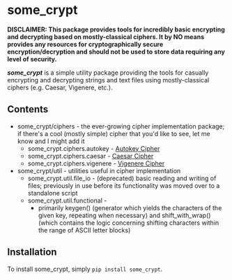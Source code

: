 # some_crypt
**DISCLAIMER: This package provides tools for incredibly basic encrypting and decrypting based on mostly-classical
ciphers. It by NO means provides any resources for cryptographically secure encryption/decryption and should not
be used to store data requiring any level of security.**

**_some_crypt_** is a simple utility package providing the tools for casually encrypting and decrypting strings and
text files using mostly-classical ciphers (e.g. Caesar, Vigenere, etc.).

## Contents
* some_crypt/ciphers - the ever-growing cipher implementation package; if there's a cool (mostly simple) cipher
that you'd like to see, let me know and I might add it
    * some_crypt.ciphers.autokey - [Autokey Cipher](https://en.wikipedia.org/wiki/Autokey_cipher)
    * some_crypt.ciphers.caesar - [Caesar Cipher](https://en.wikipedia.org/wiki/Caesar_cipher)
    * some_crypt.ciphers.vigenere - [Vigenere Cipher](https://en.wikipedia.org/wiki/Vigen%C3%A8re_cipher)
* some_crypt/util - utilities useful in cipher implementation
    * some_crypt.util.file_io - (deprecated) basic reading and writing of files; previously in use before its
    functionality was moved over to a standalone script
    * some_crypt.util.functional -
        * primarily keygen() (generator which yields the characters of the given key, repeating when necessary) and
        shift_with_wrap() (which contains the logic concerning shifting characters within the range of ASCII letter
        blocks)

## Installation
To install some_crypt, simply ```pip install some_crypt```.